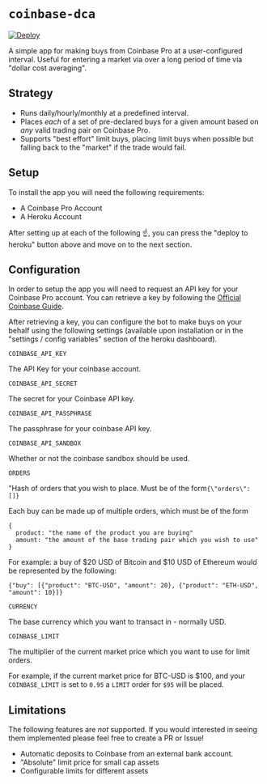 # `coinbase-dca`

[![Deploy](https://www.herokucdn.com/deploy/button.svg)](https://heroku.com/deploy?template=https://github.com/brendanjryan/coinbase-dca)

A simple app for making buys from Coinbase Pro at a user-configured interval. Useful for entering a market via over a long period of time via "dollar cost averaging".

## Strategy

- Runs daily/hourly/monthly at a predefined interval.
- Places _each_ of a set of pre-declared buys for a given amount based on _any_ valid trading pair on Coinbase Pro.
- Supports "best effort" limit buys, placing limit buys when possible but falling back to the "market" if the trade would fail.

## Setup

To install the app you will need the following requirements:

- A Coinbase Pro Account
- A Heroku Account

After setting up at each of the following ☝️, you can press the "deploy to heroku" button above and move on to the next section.

## Configuration

In order to setup the app you will need to request an API key for your Coinbase Pro account. You can retrieve a key by following the [Official Coinbase Guide](https://help.coinbase.com/en/pro/other-topics/api/how-do-i-create-an-api-key-for-coinbase-pro).

After retrieving a key, you can configure the bot to make buys on your behalf using the following settings (available upon installation or in the "settings / config variables" section of the heroku dashboard).

`COINBASE_API_KEY`

The API Key for your coinbase account.

`COINBASE_API_SECRET`

The secret for your Coinbase API key.

`COINBASE_API_PASSPHRASE`

The passphrase for your coinbase API key.

`COINBASE_API_SANDBOX`

Whether or not the coinbase sandbox should be used.

`ORDERS`

"Hash of orders that you wish to place. Must be of the form`{\"orders\": []}`

Each buy can be made up of multiple orders, which must be of the form

```
{
  product: "the name of the product you are buying"
  amount: "the amount of the base trading pair which you wish to use"
}
```

For example: a buy of $20 USD of Bitcoin and $10 USD of Ethereum would be represented by the following:

```
{"buy": [{"product": "BTC-USD", "amount": 20}, {"product": "ETH-USD", "amount": 10}]}
```

`CURRENCY`

The base currency which you want to transact in - normally USD.

`COINBASE_LIMIT`

The multiplier of the current market price which you want to use for limit orders.

For example, if the current market price for BTC-USD is \$100, and your `COINBASE_LIMIT` is set to `0.95` a `LIMIT` order for `$95` will be placed.

## Limitations

The following features are _not_ supported. If you would interested in seeing them implemented please feel free to create a PR or Issue!

- Automatic deposits to Coinbase from an external bank account.
- "Absolute" limit price for small cap assets
- Configurable limits for different assets
